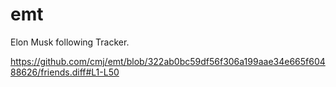 # emt
Elon Musk following Tracker.

https://github.com/cmj/emt/blob/322ab0bc59df56f306a199aae34e665f60488626/friends.diff#L1-L50
